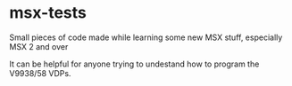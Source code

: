 # msx-tests
Small pieces of code made while learning some new MSX stuff, especially MSX 2 and over

It can be helpful for anyone trying to undestand how to program the V9938/58 VDPs.
